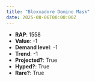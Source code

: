 ```yaml
---
title: "Bloxxadore Domino Mask"
date: 2025-08-06T00:00:00Z
---
```

- **RAP**: 1558
- **Value**: -1
- **Demand level**: -1
- **Trend**: -1
- **Projected?**: True
- **Hyped?**: True
- **Rare?**: True
